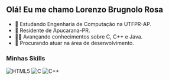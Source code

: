 ## Olá! Eu me chamo Lorenzo Brugnolo Rosa

- 🔭 Estudando Engenharia de Computação na UTFPR-AP.
- 🏡 Residente de Apucarana-PR.
- 👨‍💻 Avançando conhecimentos sobre C, C++ e Java.
- 🏢 Procurando atuar na área de desenvolvimento.

<h3>Minhas Skills</h3>

![HTML5](https://img.shields.io/badge/-HTML5-333333?style=flat&logo=HTML5)
![C](https://img.shields.io/badge/-C-333333?style=flat&logo=C&logoColor=A8B9CC)
![C++](https://img.shields.io/badge/-C++-333333?style=flat&logo=C%2B%2B&logoColor=00599C)

  ##
